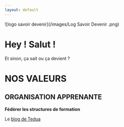 ```yaml
---
layout: default
---
```


![logo savoir devenir](/images/Log Savoir Devenir .png)


# Hey ! Salut !

Et sinon, ça sait ou ça devient ?

# NOS VALEURS 

## ORGANISATION APPRENANTE

**Fédérer les structures de formation**

Le [blog de Tedua](https://blog.association-tedua.fr/accueil/)



